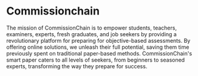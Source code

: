 # Commissionchain
The mission of CommissionChain is to empower students, teachers, examiners, experts, fresh graduates, and job seekers by providing a revolutionary platform for preparing for objective-based assessments. 
By offering online solutions, we unleash their full potential, saving them time previously spent on traditional paper-based methods.
CommissionChain's smart paper caters to all levels of seekers, from beginners to seasoned experts, transforming the way they prepare for success.
